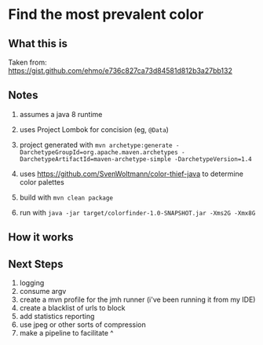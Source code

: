 
Find the most prevalent color 
==============================

What this is
------------
Taken from:  https://gist.github.com/ehmo/e736c827ca73d84581d812b3a27bb132

Notes
---
1. assumes a java 8 runtime
1. uses Project Lombok for concision (eg, `@Data`)
1. project generated with
`mvn archetype:generate -DarchetypeGroupId=org.apache.maven.archetypes -DarchetypeArtifactId=maven-archetype-simple -DarchetypeVersion=1.4`
1. uses https://github.com/SvenWoltmann/color-thief-java to determine color palettes 

1. build with `mvn clean package`
1. run with `java -jar target/colorfinder-1.0-SNAPSHOT.jar -Xms2G -Xmx8G`

How it works
----------------------


Next Steps
----

1. logging
1. consume argv
1. create a mvn profile for the jmh runner 
(i've been running it from my IDE)
1. create a blacklist of urls to block
1. add statistics reporting
1. use jpeg or other sorts of compression
1. make a pipeline to facilitate ^
